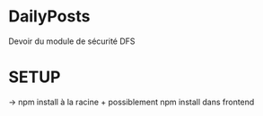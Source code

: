 # DailyPosts
Devoir du module de sécurité DFS

# SETUP 
-> npm install à la racine + possiblement npm install dans frontend
